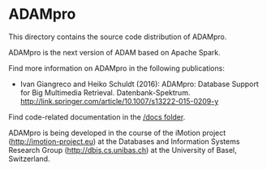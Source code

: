 # ADAMpro

This directory contains the source code distribution of ADAMpro. 

ADAMpro is the next version of ADAM based on Apache Spark.

Find more information on ADAMpro in the following publications:

- Ivan Giangreco and Heiko Schuldt (2016): ADAMpro: Database Support for Big Multimedia Retrieval. Datenbank-Spektrum.
http://link.springer.com/article/10.1007/s13222-015-0209-y

Find code-related documentation in the [/docs folder](https://github.com/vitrivr/ADAMpro/tree/master/docs/README.md).


ADAMpro is being developed in the course of the iMotion project (http://imotion-project.eu) at the Databases and Information Systems Research Group (http://dbis.cs.unibas.ch) at the University of Basel, Switzerland.
